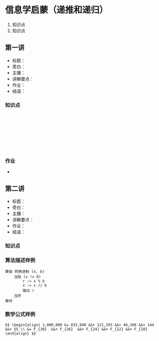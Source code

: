 # 信息学启蒙（递推和递归）

1. 知识点
1. 知识点

		
## 第一讲

- 标题：
- 旁白：
- 主播：
- 讲解要点：
- 作业：
- 结语：

	
### 知识点<!-- .element: class="fragment fade-out" -->

<br/>
<br/>
<br/>
<br/>
<br/>
<br/>
<br/>

	
### 作业

- 

		
## 第二讲

- 标题：
- 旁白：
- 主播：
- 讲解要点：
- 作业：
- 结语：

	
### 知识点<!-- .element: class="fragment fade-out" -->

### 算法描述样例

```console
算始 转换进制 (x, b)
    当始 (x != 0)
        r := x % b
        x := x // b
        输出 r
    当终
算终
```

### 数学公式样例

`$$
\begin{align}
  1,000,000 &= 832,040 &&+ 121,393 &&+ 46,368 &&+ 144    &&+ 55 \\
            &= F_{30}  &&+ F_{26}  &&+ F_{24} &&+ F_{12} &&+ F_{10}
\end{align}
$$`

